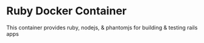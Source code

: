 # Ruby Docker Container

This container provides ruby, nodejs, & phantomjs for building & testing rails apps
